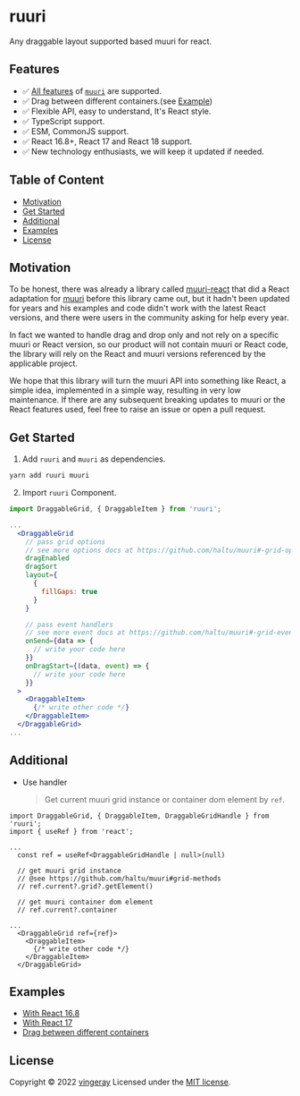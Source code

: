 # ruuri

Any draggable layout supported based muuri for react.

## Features

- ✅ [All features](https://github.com/haltu/muuri#:~:text=on%20the%20website.-,Features,-Fully%20customizable%20layout) of [`muuri`](https://github.com/haltu/muuri) are supported.
- ✅ Drag between different containers.(see [Example](#examples))
- ✅ Flexible API, easy to understand, It's React style.
- ✅ TypeScript support.
- ✅ ESM, CommonJS support.
- ✅ React 16.8+, React 17 and React 18 support.
- ✅ New technology enthusiasts, we will keep it updated if needed.

## Table of Content

- [Motivation](#motivation)
- [Get Started](#get-started)
- [Additional](#additional)
- [Examples](#examples)
- [License](#license)

## Motivation

To be honest, there was already a library called [muuri-react](https://github.com/paol-imi/muuri-react) that did a React adaptation for [muuri](https://github.com/haltu/muuri) before this library came out, but it hadn't been updated for years and his examples and code didn't work with the latest React versions, and there were users in the community asking for help every year.

In fact we wanted to handle drag and drop only and not rely on a specific muuri or React version, so our product will not contain muuri or React code, the library will rely on the React and muuri versions referenced by the applicable project.

We hope that this library will turn the muuri API into something like React, a simple idea, implemented in a simple way, resulting in very low maintenance. If there are any subsequent breaking updates to muuri or the React features used, feel free to raise an issue or open a pull request.

## Get Started

1. Add `ruuri` and `muuri` as dependencies.

```bash
yarn add ruuri muuri
```

2. Import `ruuri` Component.

```jsx
import DraggableGrid, { DraggableItem } from 'ruuri';

...
  <DraggableGrid
    // pass grid options
    // see more options docs at https://github.com/haltu/muuri#-grid-options
    dragEnabled
    dragSort
    layout={
      {
        fillGaps: true
      }
    }

    // pass event handlers
    // see more event docs at https://github.com/haltu/muuri#-grid-events
    onSend={data => {
      // write your code here
    }}
    onDragStart={(data, event) => {
      // write your code here
    }}
  >
    <DraggableItem>
      {/* write other code */}
    </DraggableItem>
  </DraggableGrid>
...
```

## Additional

- Use handler
  > Get current muuri grid instance or container dom element by `ref`.

```tsx
import DraggableGrid, { DraggableItem, DraggableGridHandle } from 'ruuri';
import { useRef } from 'react';

...
  const ref = useRef<DraggableGridHandle | null>(null)

  // get muuri grid instance
  // @see https://github.com/haltu/muuri#grid-methods
  // ref.current?.grid?.getElement()

  // get muuri container dom element
  // ref.current?.container

...
  <DraggableGrid ref={ref}>
    <DraggableItem>
      {/* write other code */}
    </DraggableItem>
  </DraggableGrid>
```

## Examples

- [With React 16.8](https://codesandbox.io/s/react-16-8-sxds98)
- [With React 17](https://codesandbox.io/s/ruuri-on-react17-pf1px5)
- [Drag between different containers](https://codesandbox.io/s/drag-between-grids-vxmu62)

## License

Copyright © 2022 [vingeray](https://github.com/vingeraycn) Licensed under the [MIT license](https://github.com/vingeraycn/ruuri/blob/main/LICENSE).
